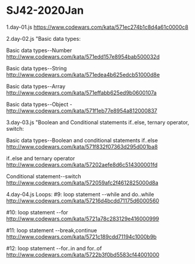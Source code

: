 # SJ42-2020Jan

1.day-01.js
https://www.codewars.com/kata/571ec274b1c8d4a61c0000c8

2.day-02.js
"Basic data types:

Basic data types--Number http://www.codewars.com/kata/571edd157e8954bab500032d

Basic data types--String http://www.codewars.com/kata/571edea4b625edcb51000d8e

Basic data types--Array http://www.codewars.com/kata/571effabb625ed9b0600107a

Basic data types--Object - http://www.codewars.com/kata/571f1eb77e8954a812000837

3.day-03.js
"Boolean and Conditional statements if..else, ternary operator, switch:

Basic data types--Boolean and conditional statements if..else http://www.codewars.com/kata/571f832f07363d295d001ba8

if..else and ternary operator http://www.codewars.com/kata/57202aefe8d6c514300001fd

Conditional statement--switch http://www.codewars.com/kata/572059afc2f4612825000d8a

4.day-04.js
Loops:
#9: loop statement --while and do..while http://www.codewars.com/kata/57216d4bcdd71175d6000560

#10: loop statement --for http://www.codewars.com/kata/5721a78c283129e416000999

#11: loop statement --break,continue http://www.codewars.com/kata/5721c189cdd71194c1000b9b

#12: loop statement --for..in and for..of http://www.codewars.com/kata/5722b3f0bd5583cf44001000
